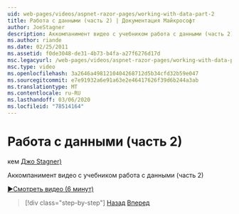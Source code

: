 ```yaml
---
uid: web-pages/videos/aspnet-razor-pages/working-with-data-part-2
title: Работа с данными (часть 2) | Документация Майкрософт
author: JoeStagner
description: Аккомпанимент видео с учебником работа с данными (часть 2)
ms.author: riande
ms.date: 02/25/2011
ms.assetid: f0de3048-de31-4b73-b4fa-a27f6276d17d
msc.legacyurl: /web-pages/videos/aspnet-razor-pages/working-with-data-part-2
msc.type: video
ms.openlocfilehash: 3a2646a4981210404268712d5b34cfd32b59e047
ms.sourcegitcommit: e7e91932a6e91a63e2e46417626f39d6b244a3ab
ms.translationtype: MT
ms.contentlocale: ru-RU
ms.lasthandoff: 03/06/2020
ms.locfileid: "78514164"
---
```

# <a name="working-with-data-part-2"></a>Работа с данными (часть 2)

кем [Джо Stagner)](https://github.com/JoeStagner)

Аккомпанимент видео с учебником работа с данными (часть 2)

[&#9654;Смотреть видео (6 минут)](https://channel9.msdn.com/Blogs/ASP-NET-Site-Videos/working-with-data-(part-2))

> [!div class="step-by-step"]
> [Назад](working-with-data-part-1.md)
> [Вперед](displaying-data-in-a-grid.md)
